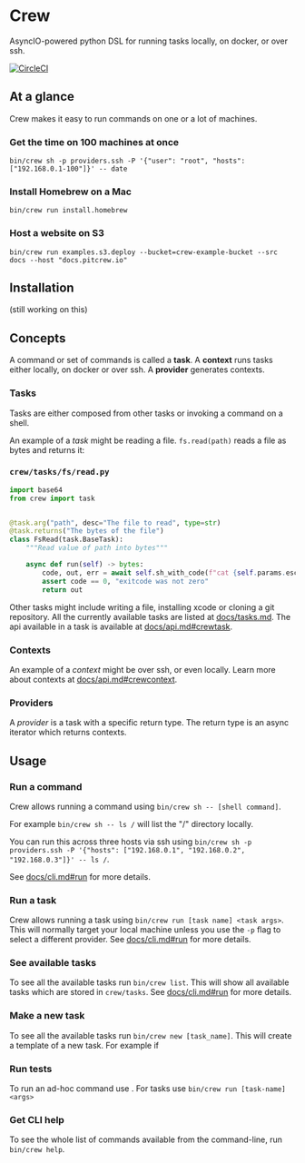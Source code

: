# Crew

AsyncIO-powered python DSL for running tasks locally, on docker, or over ssh.

[![CircleCI](https://circleci.com/gh/joshbuddy/crew.svg?style=svg)](https://circleci.com/gh/joshbuddy/crew)

## At a glance

Crew makes it easy to run commands on one or a lot of machines.

### Get the time on 100 machines at once

`bin/crew sh -p providers.ssh -P '{"user": "root", "hosts": ["192.168.0.1-100"]}' -- date`

### Install Homebrew on a Mac

`bin/crew run install.homebrew`

### Host a website on S3

`bin/crew run examples.s3.deploy --bucket=crew-example-bucket --src docs --host "docs.pitcrew.io"`

## Installation

(still working on this)

## Concepts

A command or set of commands is called a **task**. A **context** runs tasks either locally, on docker or over ssh.
A **provider** generates contexts.

### Tasks

Tasks are either composed from other tasks or invoking a command on a shell.

An example of a *task* might be reading a file. `fs.read(path)` reads a file as bytes and returns it:

### `crew/tasks/fs/read.py`

```python
import base64
from crew import task


@task.arg("path", desc="The file to read", type=str)
@task.returns("The bytes of the file")
class FsRead(task.BaseTask):
    """Read value of path into bytes"""

    async def run(self) -> bytes:
        code, out, err = await self.sh_with_code(f"cat {self.params.esc_path}")
        assert code == 0, "exitcode was not zero"
        return out

```

Other tasks might include writing a file, installing xcode or cloning a git repository. All the currently available
tasks are listed at [docs/tasks.md](docs/tasks.md). The api available in a task is available at [docs/api.md#crewtask](docs/api.md#crewtask).

### Contexts

An example of a *context* might be over ssh, or even locally. Learn more about contexts at [docs/api.md#crewcontext](docs/api.md#crewcontext).

### Providers

A *provider* is a task with a specific return type. The return type is an async iterator which returns contexts.

## Usage

### Run a command

Crew allows running a command using `bin/crew sh -- [shell command]`.

For example `bin/crew sh -- ls /` will list the "/" directory locally.

You can run this across three hosts via ssh using `bin/crew sh -p providers.ssh -P '{"hosts": ["192.168.0.1", "192.168.0.2", "192.168.0.3"]}' -- ls /`.

See [docs/cli.md#run](docs/cli.md#sh) for more details.

### Run a task

Crew allows running a task using `bin/crew run [task name] <task args>`. This will normally target your local machine unless you use the `-p` flag to select a different provider. See [docs/cli.md#run](docs/cli.md#run) for more details.

### See available tasks

To see all the available tasks run `bin/crew list`. This will show all available tasks which are stored in `crew/tasks`. See [docs/cli.md#run](docs/cli.md#list) for more details.

### Make a new task

To see all the available tasks run `bin/crew new [task_name]`. This will create a template of a new task. For example if

### Run tests

To run an ad-hoc command use . For tasks use `bin/crew run [task-name] <args>`

### Get CLI help

To see the whole list of commands available from the command-line, run `bin/crew help`.
